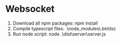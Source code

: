 # Websocket

1. Download all npm packages: npm install
2. Compile typescript files: .\node_modules\\.bin\tsc
3. Run node script: node .\dist\server\server.js
